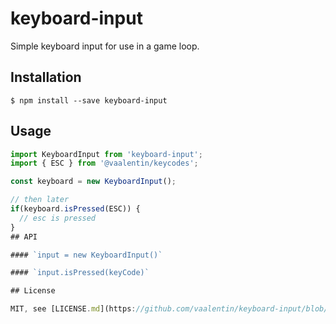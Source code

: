 # keyboard-input

Simple keyboard input for use in a game loop.

## Installation

```
$ npm install --save keyboard-input
```

## Usage

```js
import KeyboardInput from 'keyboard-input';
import { ESC } from '@vaalentin/keycodes';

const keyboard = new KeyboardInput();

// then later
if(keyboard.isPressed(ESC)) {
  // esc is pressed
}
## API

#### `input = new KeyboardInput()`

#### `input.isPressed(keyCode)`

## License

MIT, see [LICENSE.md](https://github.com/vaalentin/keyboard-input/blob/master/LICENSE.md) for more details.

